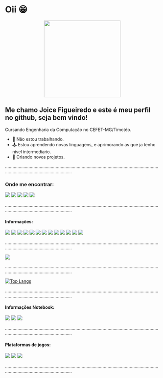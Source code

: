 # Oii :grin:

  
<p align="center">
  <img src="https://images.vexels.com/media/users/3/210592/isolated/preview/95bb2152c21b8f1b31c264eb2aa982ed-bem-vindo-letras-cursivas.png" width="250px" height="250px" />
</p>

<h2> Me chamo Joice Figueiredo e este é meu perfil no github, seja bem vindo! </h2>

<p> Cursando Engenharia da Computação no CEFET-MG/Timotéo.

- 💼 Não estou trabalhando.
- 🕹️ Estou aprendendo novas linguagens, e aprimorando as que ja tenho nivel intermediario.
- 🤝 Criando novos projetos. 
  
 <p> ..................................................................................................................................................................................</p>
  
<h3>Onde me encontrar: </h3>
</p>

[<img src="https://img.shields.io/badge/twitter-%231DA1F2.svg?&style=for-the-badge&logo=twitter&logoColor=white" />](https://twitter.com/JoyFigueired) [<img src="https://img.shields.io/badge/linkedin-%230077B5.svg?&style=for-the-badge&logo=linkedin&logoColor=white" />](https://www.linkedin.com/in/joice-barros-de-figueiredo-081728214/) [<img src = "https://img.shields.io/badge/instagram-%23E4405F.svg?&style=for-the-badge&logo=instagram&logoColor=white">](https://www.instagram.com/joyfigueired/) [<img src = "https://img.shields.io/badge/facebook-%231877F2.svg?&style=for-the-badge&logo=facebook&logoColor=white">](https://www.facebook.com/JoyFigueired/)
<img src = "https://img.shields.io/badge/joicebfigueiredo@gmail.com-D14836?style=for-the-badge&logo=gmail&logoColor=white">

<p> ..................................................................................................................................................................................</p>

<p>
<h4> Informações: </h4>
</p>
 
[<img src="https://img.shields.io/badge/Java-ED8B00?style=for-the-badge&logo=java&logoColor=white" />]() [<img src="https://img.shields.io/badge/C-00599C?style=for-the-badge&logo=c&logoColor=white" />]() [<img src = "https://img.shields.io/badge/HTML5-E34F26?style=for-the-badge&logo=html5&logoColor=white">]() [<img src = "https://img.shields.io/badge/CSS3-1572B6?style=for-the-badge&logo=css3&logoColor=white">]() [<img src = "https://img.shields.io/badge/JavaScript-F7DF1E?style=for-the-badge&logo=javascript&logoColor=black">]() [<img src = "https://img.shields.io/badge/Markdown-000000?style=for-the-badge&logo=markdown&logoColor=white">]() 
[<img src = "https://img.shields.io/badge/LaTeX-47A141?style=for-the-badge&logo=LaTeX&logoColor=white">]() [<img src = "https://img.shields.io/badge/Visual_Studio_Code-0078D4?style=for-the-badge&logo=visual%20studio%20code&logoColor=white">]() [<img src = "https://img.shields.io/badge/Arduino_IDE-00979D?style=for-the-badge&logo=arduino&logoColor=white">]()  [<img src = "https://img.shields.io/badge/Notepad++-90E59A.svg?style=for-the-badge&logo=notepad%2B%2B&logoColor=black">]() [<img src = "https://img.shields.io/badge/Overleaf-47A141?style=for-the-badge&logo=Overleaf&logoColor=white">]() [<img src = "https://img.shields.io/badge/MySQL-00000F?style=for-the-badge&logo=mysql&logoColor=white">]() [<img src = "https://img.shields.io/badge/gimp-5C5543?style=for-the-badge&logo=gimp&logoColor=white">]()

<p> ..................................................................................................................................................................................</p> 

<a href="https://github.com/JoyFigueiredo">
  <img align="center" src="https://github-readme-stats.vercel.app/api?username=JoyFigueiredo&theme=jolly&show_icons=true" />
</a>

<p> ..................................................................................................................................................................................</p>

[![Top Langs](https://github-readme-stats.vercel.app/api/top-langs/?username=JoyFigueiredo&layout=compact)](https://github.com/JoyFigueiredo)

<p> ..................................................................................................................................................................................</p>

<p>
<h4> Informações Notebook: </h4>
</p>
 
[<img src="https://img.shields.io/badge/NVIDIA-MX110-76B900?style=for-the-badge&logo=nvidia&logoColor=white" />]()  [<img src="https://img.shields.io/badge/Intel-Core_i5_8th-0071C5?style=for-the-badge&logo=intel&logoColor=white" />]()  [<img src="https://img.shields.io/badge/Windows-11_Home_SL-0078D6?style=for-the-badge&logo=windows&logoColor=white" />]()

<p> ..................................................................................................................................................................................</p>

<p>
<h4>Plataformas de jogos: </h4>
</p>

[<img src="https://img.shields.io/badge/Steam-000000?style=for-the-badge&logo=steam&logoColor=white" />](https://steamcommunity.com/id/JoyFigueiredo) [<img src="https://img.shields.io/badge/Xbox-107C10?style=for-the-badge&logo=xbox&logoColor=white" />](https://account.xbox.com/pt-BR/Profile?xr=mebarnav) [<img src="https://img.shields.io/badge/Twitch-9146FF?style=for-the-badge&logo=twitch&logoColor=white" />](https://www.twitch.tv/digdigj0y)

<p> ..................................................................................................................................................................................</p>
